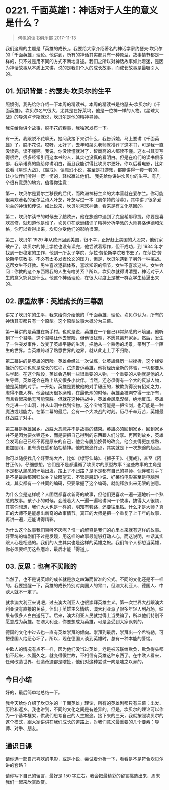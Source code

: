 # 0221. 千面英雄1：神话对于人生的意义是什么？
> 何帆的读书俱乐部
2017-11-13

我们这周的主题是「英雄的成长」。我要给大家介绍著名的神话学家约瑟夫·坎贝尔的「千面英雄」理论。他讲到，所有的神话其实都只有一种原型，故事情节都是一样的，只不过是用不同的方式不断地复述。我们之所以对神话故事如此着迷，是因为神话故事从本质上来讲，说的是我们个人的成长故事，而成长故事是最吸引人的。

## 01. 知识背景：约瑟夫·坎贝尔的生平

照惯例，我先给你介绍一下本周的精读书。本周的精读书是约瑟夫·坎贝尔的《千面英雄》。坎贝尔名气很大，尤其是在好莱坞，他是一位神一样的人物。《星球大战》的导演卢卡斯就说，坎贝尔是他的精神导师。

我先给你讲个故事，脱不花的糗事，我独家发布一下。

有一天，我跟脱不花聊天，她问我接下来讲什么，我告诉她，马上要讲《千面英雄》了。脱不花说，哎呀，太好了，去年和菜头老师就推荐了这本书，可是我一直没读完，读不懂啊。我说，你没读懂就对了，智商高的人都读不懂。这本书其实写得很烂，很多经常引用这本书的人，其实也没真的看明白。但是在咱们的读书俱乐部，我承诺真的能给你讲明白，而且我能讲得比坎贝尔更好。你以后看电影，比如说看《星球大战》、《魔戒》，读魔幻小说，甚至是打游戏，都能讲得一套一套的，让小伙伴们听得一愣一愣的，轻松赢过他们。
我先给你讲讲坎贝尔的生平。有几个很有意思的地方，值得你注意：

第一，坎贝尔是爱尔兰移民的后代，而欧洲神秘主义的大本营就在爱尔兰。你可能很喜欢著名的爱尔兰诗人叶芝，叶芝写过一本《凯尔特的薄暮》，其中讲了很多爱尔兰的神话和传说。如此说来，坎贝尔喜欢神话，看来是有文化基因的。

第二，坎贝尔读书的时候去了趟欧洲，他在旅途中遇到了克里希那穆提，你要是喜欢灵修，就知道他是谁了。坎贝尔在欧洲结识了精神分析学派的大师弗洛伊德和荣格，你可以看得出来，坎贝尔受他们的影响很深。

第三，坎贝尔 1929 年从欧洲回到美国，很不幸，正好赶上美国的大股灾，他们家破产了。坎贝尔的博士学位也没有读完，他尝试着写作，但不成功，到 1934 年才找到一份稳定的工作，他到一所女子学院，莎拉·劳伦斯学院教书去了。在莎拉·劳伦斯学院教书，不必有太多发表论文的压力，但是，坎贝尔遇到了另外一种挑战。这帮女生不好教。男生喜欢逻辑体系，喜欢知识的细节，女生不喜欢这些。女生会问：你教的这个东西跟我的人生有啥关系？所以，坎贝尔就得讲清楚，神话对于人生的意义究竟是什么。他这个神话理论，在很大程度上是被一群女学生给逼出来的。

## 02. 原型故事：英雄成长的三幕剧

讲完了坎贝尔的生平，我来给你介绍他的「千面英雄」理论。坎贝尔认为，所有的神话其实都只有一个原型。这个原型故事大概分为三幕。

第一幕讲的是英雄在新手村。也就是说，英雄在一个自己非常熟悉的环境里。他听到了一个召唤，这个召唤让他去冒险，但他很犹豫，不愿意离开家乡。然后，发生了一件突发事件，改变了英雄平静的生活，把他从一个熟悉的场景，带到了一个陌生的世界。当英雄跨越了熟悉世界的边界，就从此走上了不归路。

第二幕讲的是英雄的历险。英雄会经过一次试炼，让英雄经历一些挫折，这个经受挫折的过程也就是成长的过程，试炼告诉英雄，他将经历全新的体验，一切都要从头学起。在这个阶段，英雄会遇到一些很重要的人物，一个重要的人物就是他的人生导师。英雄还会在路上结交很多小伙伴。当然，还必须得有一个大的反派人物，他是英雄的对手。一开始，英雄是要被他的对手碾压的，被欺负得没有招架之力，虐得不像人样。他会经历很多磨难，在最低潮的时候，英雄会被剥夺得一无所有，而且看起来绝无可能获胜。但就在这种挑战中，英雄会凤凰涅槃，绝地反击。英雄会走进一个山洞，并从山洞中找到宝物。这个宝物可能是一把宝剑，也可能是一种魔法或超能力。在第二幕的最后，会有一个大决战的时刻。历尽千辛万苦，英雄最终战胜了对手。

第三幕是英雄回乡。战胜大恶魔并不是故事的结束。英雄必须回到家乡。回到家乡并不是因为要衣锦还乡，而是要把自己得到的东西跟人们分享。再回到故乡，英雄会发现自己已经不再是原来的自己，他会有脱胎换骨的改变，他会变得更加成熟，更加圆润，更有责任感和牺牲精神。他的旅途终点，其实就是下一次旅途的起点。

你可以随便找几个好莱坞大片，比如《绿野仙踪》、《狮子王》、《魔戒》，甚至《阿甘正传》，仔细想想，它们是不是都遵循了坎贝尔的原型故事？这些故事的主角是不是都从熟悉的环境出发，踏上了不归路？是不是都有自己的导师、伙伴和对手？是不是最后都回归故乡？放眼望去，不管是魔幻小说、好莱坞电影甚至是电脑游戏，其实都有一个共同的编码，只要掌握了这个编码，就能释放出来无限的创意。

为什么会是这样呢？人固然都喜欢新奇的故事，但他们更喜欢一遍一遍地听一个熟悉的故事。孩子小的时候，会缠着大人一遍一遍地讲同一个故事，搞得大人很烦，其实你想想，我们大人也是一样的，明知有套路，还要往里钻。什么才是大师？真正的大师不是能想出新奇的故事情节。真正的大师是把一个重复了上千年的故事，再讲一遍，还能讲得精彩。

为什么这个故事我们百听不厌呢？惟一的解释是我们的心里本来就有这样的故事。好莱坞的编剧们不过是发现，用这样的故事最能够打动人心，而这说明，神话其实跟人心是相通的。我们的人生其实也是这样的英雄之旅。我们每个人都想当英雄，你必须要经历这些磨难，最后才能「得道」。

## 03. 反思：也有不买账的

当然了，也不是说英雄的成长就是放之四海而皆准的公式。不同的文化还是不一样的。我要提醒一下，英雄的成长特别对美国人的胃口，但澳大利亚人、德国人、中欧人就不一定了。

就拿澳大利亚来说吧，过去澳大利亚人也很崇拜英雄主义。第一次世界大战跟澳大利亚没有直接的关系，但出于英雄主义情结，澳大利亚派了很多年轻人到战场，结果有很多人白白送死了。后来，澳大利亚人民就觉得上当受骗了，所以他们特别不愿意成为英雄。在澳大利亚，你要想成为英雄，可是会受到大家讽刺的。

德国的文化中过去也一直有英雄崇拜的倾向。崇拜到最后，崇拜出一个希特勒，可把德国人给恶心坏了。所以，现在德国人谈到英雄时，总有一种本能的警惕。

中欧人的情况有点不一样，因为他们没当过英雄，老是被苏联给欺负，欺负得头都抬不起来，久而久之，就变得很世故，不相信有英雄这种东西了。在中欧人看来，任何改造世界、创造奇迹都是瞎扯，他们对这种尝试一向是嗤之以鼻的。

## 今日小结

好的，最后简单地总结一下。

我今天给你介绍了坎贝尔的「千面英雄」理论，所有的英雄剧都只有三幕：出发、历险和返乡。我也讲到，不同的文化之间是有差异的。但是，坎贝尔的理论可以作为一个基本框架，供我们思考自己的人生旅途。接下来的三天，我就按照坎贝尔的这个模式，跟大家讲讲在我们成长的道路上，对我们意义最重要的几个要素：导师、对手、朋友。

## 通识日课

请你选一部自己喜欢的电影，或是小说，尝试着分析一下，看看是不是符合坎贝尔讲的套路？

请你写下自己的留言，最好是 150 字左右。我会把最精彩的留言挑选出来，周末我们一起来欣赏欣赏。
